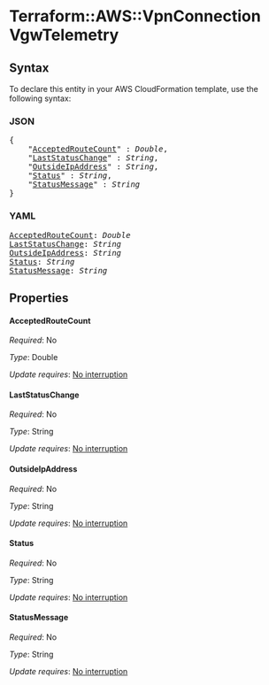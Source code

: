 # Terraform::AWS::VpnConnection VgwTelemetry

## Syntax

To declare this entity in your AWS CloudFormation template, use the following syntax:

### JSON

<pre>
{
    "<a href="#acceptedroutecount" title="AcceptedRouteCount">AcceptedRouteCount</a>" : <i>Double</i>,
    "<a href="#laststatuschange" title="LastStatusChange">LastStatusChange</a>" : <i>String</i>,
    "<a href="#outsideipaddress" title="OutsideIpAddress">OutsideIpAddress</a>" : <i>String</i>,
    "<a href="#status" title="Status">Status</a>" : <i>String</i>,
    "<a href="#statusmessage" title="StatusMessage">StatusMessage</a>" : <i>String</i>
}
</pre>

### YAML

<pre>
<a href="#acceptedroutecount" title="AcceptedRouteCount">AcceptedRouteCount</a>: <i>Double</i>
<a href="#laststatuschange" title="LastStatusChange">LastStatusChange</a>: <i>String</i>
<a href="#outsideipaddress" title="OutsideIpAddress">OutsideIpAddress</a>: <i>String</i>
<a href="#status" title="Status">Status</a>: <i>String</i>
<a href="#statusmessage" title="StatusMessage">StatusMessage</a>: <i>String</i>
</pre>

## Properties

#### AcceptedRouteCount

_Required_: No

_Type_: Double

_Update requires_: [No interruption](https://docs.aws.amazon.com/AWSCloudFormation/latest/UserGuide/using-cfn-updating-stacks-update-behaviors.html#update-no-interrupt)

#### LastStatusChange

_Required_: No

_Type_: String

_Update requires_: [No interruption](https://docs.aws.amazon.com/AWSCloudFormation/latest/UserGuide/using-cfn-updating-stacks-update-behaviors.html#update-no-interrupt)

#### OutsideIpAddress

_Required_: No

_Type_: String

_Update requires_: [No interruption](https://docs.aws.amazon.com/AWSCloudFormation/latest/UserGuide/using-cfn-updating-stacks-update-behaviors.html#update-no-interrupt)

#### Status

_Required_: No

_Type_: String

_Update requires_: [No interruption](https://docs.aws.amazon.com/AWSCloudFormation/latest/UserGuide/using-cfn-updating-stacks-update-behaviors.html#update-no-interrupt)

#### StatusMessage

_Required_: No

_Type_: String

_Update requires_: [No interruption](https://docs.aws.amazon.com/AWSCloudFormation/latest/UserGuide/using-cfn-updating-stacks-update-behaviors.html#update-no-interrupt)

